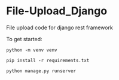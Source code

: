 # File-Upload_Django
File upload code for django rest framework

To get started:


```
python -m venv venv

pip install -r requirements.txt

python manage.py runserver

```
